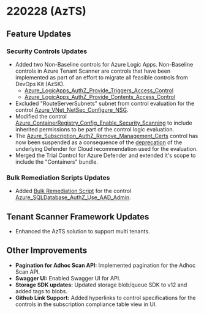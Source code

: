 # 220228 (AzTS)

## Feature Updates

### Security Controls Updates
- Added two Non-Baseline controls for Azure Logic Apps. Non-Baseline controls in Azure Tenant Scanner are controls that have been implemented as part of an effort to migrate all feasible controls from DevOps Kit (AzSK).
   - [Azure_LogicApps_AuthZ_Provide_Triggers_Access_Control](https://github.com/azsk/AzTS-docs/blob/main/Control%20coverage/Feature/LogicApps.md#azure_logicapps_authz_provide_triggers_access_control)
   - [Azure_LogicApps_AuthZ_Provide_Contents_Access_Control](https://github.com/azsk/AzTS-docs/blob/main/Control%20coverage/Feature/LogicApps.md#azure_logicapps_authz_provide_contents_access_control)
- Excluded "RouteServerSubnets" subnet from control evaluation for the control [Azure_VNet_NetSec_Configure_NSG](https://github.com/azsk/AzTS-docs/blob/main/Control%20coverage/Feature/VirtualNetwork.md#azure_vnet_netsec_configure_nsg).
- Modified the control [Azure_ContainerRegistry_Config_Enable_Security_Scanning](https://github.com/azsk/AzTS-docs/blob/main/Control%20coverage/Feature/ContainerRegistry.md#azure_containerregistry_config_enable_security_scanning) to include inherited permissions to be part of the control logic evaluation.
- The [Azure_Subscription_AuthZ_Remove_Management_Certs](https://github.com/azsk/AzTS-docs/blob/main/Control%20coverage/Feature/SubscriptionCore.md#azure_subscription_authz_remove_management_certs) control has now been suspended as a consequence of the [deprecation](https://docs.microsoft.com/en-us/azure/defender-for-cloud/upcoming-changes#deprecating-the-recommendation-to-use-service-principals-to-protect-your-subscriptions) of the underlying Defender for Cloud recommendation used for the evaluation.
- Merged the Trial Control for Azure Defender and extended it's scope to include the "Containers" bundle.

### Bulk Remediation Scripts Updates
- Added [Bulk Remediation Script](https://github.com/azsk/AzTS-docs/tree/main/Scripts/RemediationScripts) for the control [Azure_SQLDatabase_AuthZ_Use_AAD_Admin](https://github.com/azsk/AzTS-docs/blob/main/Control%20coverage/Feature/SQLServer.md#azure_sqldatabase_authz_use_aad_admin).

## Tenant Scanner Framework Updates
- Enhanced the AzTS solution to support multi tenants.

## Other Improvements

- **Pagination for Adhoc Scan API:** Implemented pagination for the Adhoc Scan API. 
- **Swagger UI:** Enabled Swagger UI for API.
- **Storage SDK updates:** Updated storage blob/queue SDK to v12 and added tags to blobs.
- **Github Link Support:** Added hyperlinks to control specifications for the controls in the subscription compliance table view in UI.